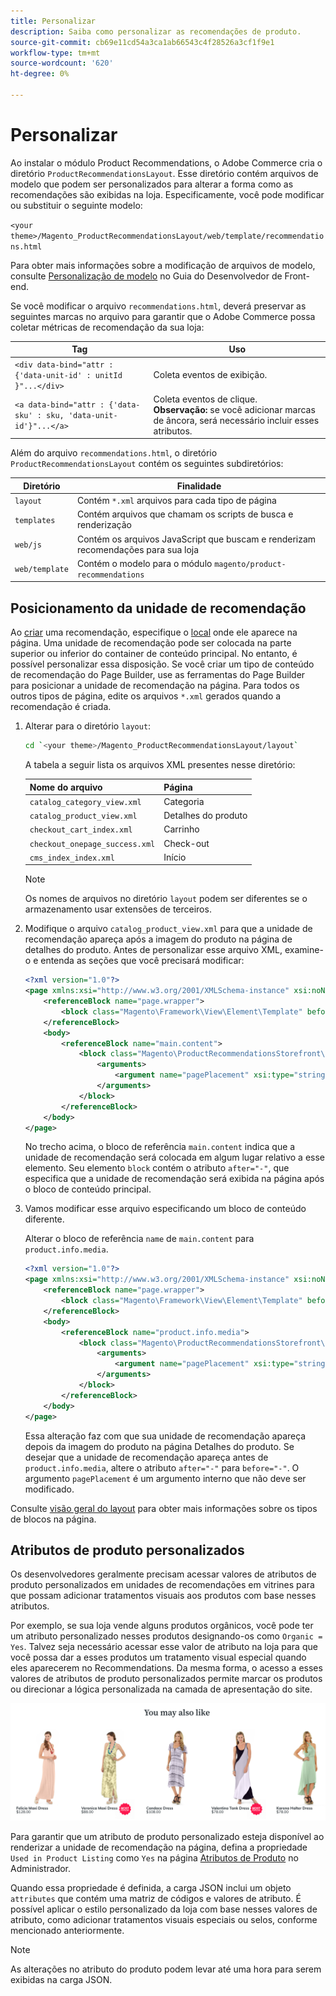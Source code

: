 ```yaml
---
title: Personalizar
description: Saiba como personalizar as recomendações de produto.
source-git-commit: cb69e11cd54a3ca1ab66543c4f28526a3cf1f9e1
workflow-type: tm+mt
source-wordcount: '620'
ht-degree: 0%

---
```


# Personalizar

Ao instalar o módulo Product Recommendations, o Adobe Commerce cria o diretório `ProductRecommendationsLayout`. Esse diretório contém arquivos de modelo que podem ser personalizados para alterar a forma como as recomendações são exibidas na loja. Especificamente, você pode modificar ou substituir o seguinte modelo:

`<your theme>/Magento_ProductRecommendationsLayout/web/template/recommendations.html`

Para obter mais informações sobre a modificação de arquivos de modelo, consulte [Personalização de modelo](https://developer.adobe.com/commerce/frontend-core/guide/templates/walkthrough/) no Guia do Desenvolvedor de Front-end.

Se você modificar o arquivo `recommendations.html`, deverá preservar as seguintes marcas no arquivo para garantir que o Adobe Commerce possa coletar métricas de recomendação da sua loja:

| Tag | Uso |
|---|---|
| `<div data-bind="attr : {'data-unit-id' : unitId }"...</div>` | Coleta eventos de exibição. |
| `<a data-bind="attr : {'data-sku' : sku, 'data-unit-id'}"...</a>` | Coleta eventos de clique. <br/>**Observação:** se você adicionar marcas de âncora, será necessário incluir esses atributos. |

Além do arquivo `recommendations.html`, o diretório `ProductRecommendationsLayout` contém os seguintes subdiretórios:

| Diretório | Finalidade |
|---|---|
| `layout` | Contém `*.xml` arquivos para cada tipo de página |
| `templates` | Contém arquivos que chamam os scripts de busca e renderização |
| `web/js` | Contém os arquivos JavaScript que buscam e renderizam recomendações para sua loja |
| `web/template` | Contém o modelo para o módulo `magento/product-recommendations` |

## Posicionamento da unidade de recomendação

Ao [criar](create.md) uma recomendação, especifique o [local](placement.md) onde ele aparece na página. Uma unidade de recomendação pode ser colocada na parte superior ou inferior do container de conteúdo principal. No entanto, é possível personalizar essa disposição. Se você criar um tipo de conteúdo de recomendação do Page Builder, use as ferramentas do Page Builder para posicionar a unidade de recomendação na página. Para todos os outros tipos de página, edite os arquivos `*.xml` gerados quando a recomendação é criada.

1. Alterar para o diretório `layout`:

   ```bash
   cd `<your theme>/Magento_ProductRecommendationsLayout/layout`
   ```

   A tabela a seguir lista os arquivos XML presentes nesse diretório:

   | Nome do arquivo | Página |
   |---|---|
   | `catalog_category_view.xml` | Categoria |
   | `catalog_product_view.xml` | Detalhes do produto |
   | `checkout_cart_index.xml` | Carrinho |
   | `checkout_onepage_success.xml` | Check-out |
   | `cms_index_index.xml` | Início |

   >[!NOTE]
   >
   >Os nomes de arquivos no diretório `layout` podem ser diferentes se o armazenamento usar extensões de terceiros.

1. Modifique o arquivo `catalog_product_view.xml` para que a unidade de recomendação apareça após a imagem do produto na página de detalhes do produto. Antes de personalizar esse arquivo XML, examine-o e entenda as seções que você precisará modificar:

   ```xml
   <?xml version="1.0"?>
   <page xmlns:xsi="http://www.w3.org/2001/XMLSchema-instance" xsi:noNamespaceSchemaLocation="urn:magento:framework:View/Layout/etc/page_configuration.xsd">
       <referenceBlock name="page.wrapper">
           <block class="Magento\Framework\View\Element\Template" before="-" name="product_recommendations_fetcher" template="Magento_ProductRecommendationsStorefront::fetcher.phtml" />
       </referenceBlock>
       <body>
           <referenceBlock name="main.content">
               <block class="Magento\ProductRecommendationsStorefront\Block\Renderer" after="-" name="product_recommendations_product_below_content" template="Magento_ProductRecommendationsStorefront::renderer.phtml">
                   <arguments>
                       <argument name="pagePlacement" xsi:type="string">below-main-content</argument>
                   </arguments>
               </block>
           </referenceBlock>
       </body>
   </page>
   ```

   No trecho acima, o bloco de referência `main.content` indica que a unidade de recomendação será colocada em algum lugar relativo a esse elemento. Seu elemento `block` contém o atributo `after="-"`, que especifica que a unidade de recomendação será exibida na página após o bloco de conteúdo principal.

1. Vamos modificar esse arquivo especificando um bloco de conteúdo diferente.

   Alterar o bloco de referência `name` de `main.content` para `product.info.media`.

   ```xml
   <?xml version="1.0"?>
   <page xmlns:xsi="http://www.w3.org/2001/XMLSchema-instance" xsi:noNamespaceSchemaLocation="urn:magento:framework:View/Layout/etc/page_configuration.xsd">
       <referenceBlock name="page.wrapper">
           <block class="Magento\Framework\View\Element\Template" before="-" name="product_recommendations_fetcher" template="Magento_ProductRecommendationsStorefront::fetcher.phtml" />
       </referenceBlock>
       <body>
           <referenceBlock name="product.info.media">
               <block class="Magento\ProductRecommendationsStorefront\Block\Renderer" after="-" name="product_recommendations_product_below_content" template="Magento_ProductRecommendationsStorefront::renderer.phtml">
                   <arguments>
                       <argument name="pagePlacement" xsi:type="string">below-main-content</argument>
                   </arguments>
               </block>
           </referenceBlock>
       </body>
   </page>
   ```

   Essa alteração faz com que sua unidade de recomendação apareça depois da imagem do produto na página Detalhes do produto. Se desejar que a unidade de recomendação apareça antes de `product.info.media`, altere o atributo `after="-"` para `before="-"`. O argumento `pagePlacement` é um argumento interno que não deve ser modificado.

Consulte [visão geral do layout](https://developer.adobe.com/commerce/frontend-core/guide/layouts/) para obter mais informações sobre os tipos de blocos na página.

## Atributos de produto personalizados

Os desenvolvedores geralmente precisam acessar valores de atributos de produto personalizados em unidades de recomendações em vitrines para que possam adicionar tratamentos visuais aos produtos com base nesses atributos.

Por exemplo, se sua loja vende alguns produtos orgânicos, você pode ter um atributo personalizado nesses produtos designando-os como `Organic = Yes`. Talvez seja necessário acessar esse valor de atributo na loja para que você possa dar a esses produtos um tratamento visual especial quando eles aparecerem no Recommendations. Da mesma forma, o acesso a esses valores de atributos de produto personalizados permite marcar os produtos ou direcionar a lógica personalizada na camada de apresentação do site.

![Adicionar medalha](assets/unit-custom.png)

Para garantir que um atributo de produto personalizado esteja disponível ao renderizar a unidade de recomendação na página, defina a propriedade `Used in Product Listing` como `Yes` na página [Atributos de Produto](https://experienceleague.adobe.com/docs/commerce-admin/catalog/product-attributes/create/attribute-product-create.html) no Administrador.

Quando essa propriedade é definida, a carga JSON inclui um objeto `attributes` que contém uma matriz de códigos e valores de atributo. É possível aplicar o estilo personalizado da loja com base nesses valores de atributo, como adicionar tratamentos visuais especiais ou selos, conforme mencionado anteriormente.

>[!NOTE]
>
>As alterações no atributo do produto podem levar até uma hora para serem exibidas na carga JSON.
